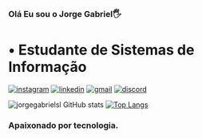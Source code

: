 ### Olá Eu sou o Jorge Gabriel🖐

# • Estudante de Sistemas de Informação

[![instagram](https://img.shields.io/badge/Instagram-E4405F?style=for-the-badge&logo=instagram&logoColor=white)](https://www.instagram.com/jorge.gabrielsl/)
[![linkedin](https://img.shields.io/badge/LinkedIn-0077B5?style=for-the-badge&logo=linkedin&logoColor=white)](https://www.linkedin.com/in/jorge-gabriel-silva-lima-a637b2267/)
[![gmail](https://img.shields.io/badge/Gmail-D14836?style=for-the-badge&logo=gmail&logoColor=white)](mailto:gabriellima.en@gmail.com) [![discord](https://img.shields.io/badge/Discord-7289DA?style=for-the-badge&logo=discord&logoColor=white)](https://discord.com/channels/@jorge.gabriel#3074)



![jorgegabrielsl GitHub stats](https://github-readme-stats.vercel.app/api?username=jorgegabrielsl&show_icons=true&theme=dracula)
[![Top Langs](https://github-readme-stats.vercel.app/api/top-langs/?username=jorgegabrielsl&layout=compact)](https://github.com/anuraghazra/github-readme-stats)


### Apaixonado por tecnologia.

